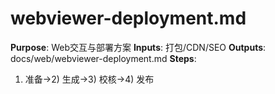 # webviewer-deployment.md

**Purpose**: Web交互与部署方案
**Inputs**: 打包/CDN/SEO
**Outputs**: docs/web/webviewer-deployment.md
**Steps**:

1. 准备→2) 生成→3) 校核→4) 发布

